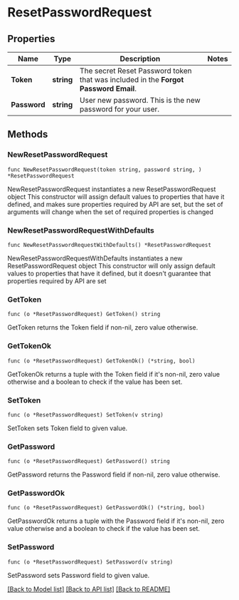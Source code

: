 # ResetPasswordRequest

## Properties

Name | Type | Description | Notes
------------ | ------------- | ------------- | -------------
**Token** | **string** | The secret Reset Password token that was included in the **Forgot Password Email**. | 
**Password** | **string** | User new password. This is the new password for your user. | 

## Methods

### NewResetPasswordRequest

`func NewResetPasswordRequest(token string, password string, ) *ResetPasswordRequest`

NewResetPasswordRequest instantiates a new ResetPasswordRequest object
This constructor will assign default values to properties that have it defined,
and makes sure properties required by API are set, but the set of arguments
will change when the set of required properties is changed

### NewResetPasswordRequestWithDefaults

`func NewResetPasswordRequestWithDefaults() *ResetPasswordRequest`

NewResetPasswordRequestWithDefaults instantiates a new ResetPasswordRequest object
This constructor will only assign default values to properties that have it defined,
but it doesn't guarantee that properties required by API are set

### GetToken

`func (o *ResetPasswordRequest) GetToken() string`

GetToken returns the Token field if non-nil, zero value otherwise.

### GetTokenOk

`func (o *ResetPasswordRequest) GetTokenOk() (*string, bool)`

GetTokenOk returns a tuple with the Token field if it's non-nil, zero value otherwise
and a boolean to check if the value has been set.

### SetToken

`func (o *ResetPasswordRequest) SetToken(v string)`

SetToken sets Token field to given value.


### GetPassword

`func (o *ResetPasswordRequest) GetPassword() string`

GetPassword returns the Password field if non-nil, zero value otherwise.

### GetPasswordOk

`func (o *ResetPasswordRequest) GetPasswordOk() (*string, bool)`

GetPasswordOk returns a tuple with the Password field if it's non-nil, zero value otherwise
and a boolean to check if the value has been set.

### SetPassword

`func (o *ResetPasswordRequest) SetPassword(v string)`

SetPassword sets Password field to given value.



[[Back to Model list]](../README.md#documentation-for-models) [[Back to API list]](../README.md#documentation-for-api-endpoints) [[Back to README]](../README.md)


